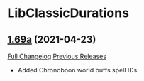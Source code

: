 # LibClassicDurations

## [1.69a](https://github.com/rgd87/LibClassicDurations/tree/1.69a) (2021-04-23)

[Full Changelog](https://github.com/rgd87/LibClassicDurations/compare/1.69...1.69a) [Previous Releases](https://github.com/rgd87/LibClassicDurations/releases)

- Added Chronoboon world buffs spell IDs  
